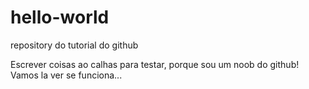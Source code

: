 # hello-world
repository do tutorial do github

Escrever coisas ao calhas para testar, porque sou um noob do github!
Vamos la ver se funciona...
